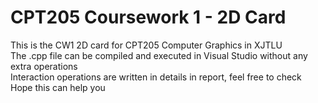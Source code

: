# CPT205 Coursework 1 - 2D Card
This is the CW1 2D card for CPT205 Computer Graphics in XJTLU  
The .cpp file can be compiled and executed in Visual Studio without any extra operations  
Interaction operations are written in details in report, feel free to check  
Hope this can help you
